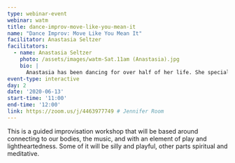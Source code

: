 ```yaml
---
type: webinar-event
webinar: watm
title: dance-improv-move-like-you-mean-it
name: "Dance Improv: Move Like You Mean It"
facilitator: Anastasia Seltzer
facilitators:
  - name: Anastasia Seltzer
    photo: /assets/images/watm-Sat.11am (Anastasia).jpg
    bio: |
      Anastasia has been dancing for over half of her life. She specializes in choreography, freestyle, hip hop, and various forms of social dance. She has experience teaching dance routines, classes, and organizing dance events. Dance is her greatest passion. She believes it grounds us, connecting us to our bodies, the Earth, and each other.
event-type: interactive
day: 2
date: '2020-06-13'
start-time: '11:00'
end-time: '12:00'
link: https://zoom.us/j/4463977749 # Jennifer Room
---
```


This is a guided improvisation workshop that will be based around connecting to our bodies, the music, and with an element of play and lightheartedness. Some of it will be silly and playful, other parts spiritual and meditative.
